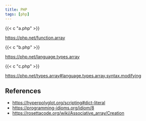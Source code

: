 ```yaml
---
title: PHP
tags: [php]
---
```


{{< c "a.php" >}}

<https://php.net/function.array>

{{< c "b.php" >}}

<https://php.net/language.types.array>

{{< c "c.php" >}}

<https://php.net/types.array#language.types.array.syntax.modifying>

## References

- <https://hyperpolyglot.org/scripting#dict-literal>
- <https://programming-idioms.org/idiom/8>
- <https://rosettacode.org/wiki/Associative_array/Creation>
